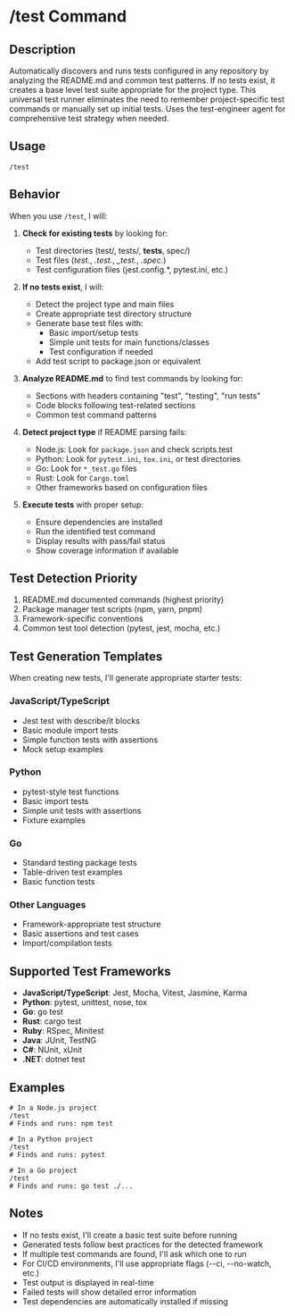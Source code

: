 # /test Command

## Description
Automatically discovers and runs tests configured in any repository by analyzing the README.md and common test patterns. If no tests exist, it creates a base level test suite appropriate for the project type. This universal test runner eliminates the need to remember project-specific test commands or manually set up initial tests. Uses the test-engineer agent for comprehensive test strategy when needed.

## Usage
```
/test
```

## Behavior
When you use `/test`, I will:

1. **Check for existing tests** by looking for:
   - Test directories (test/, tests/, __tests__, spec/)
   - Test files (*test.*, *.test.*, *_test.*, *.spec.*)
   - Test configuration files (jest.config.*, pytest.ini, etc.)

2. **If no tests exist**, I will:
   - Detect the project type and main files
   - Create appropriate test directory structure
   - Generate base test files with:
     - Basic import/setup tests
     - Simple unit tests for main functions/classes
     - Test configuration if needed
   - Add test script to package.json or equivalent

3. **Analyze README.md** to find test commands by looking for:
   - Sections with headers containing "test", "testing", "run tests"
   - Code blocks following test-related sections
   - Common test command patterns

4. **Detect project type** if README parsing fails:
   - Node.js: Look for `package.json` and check scripts.test
   - Python: Look for `pytest.ini`, `tox.ini`, or test directories
   - Go: Look for `*_test.go` files
   - Rust: Look for `Cargo.toml`
   - Other frameworks based on configuration files

5. **Execute tests** with proper setup:
   - Ensure dependencies are installed
   - Run the identified test command
   - Display results with pass/fail status
   - Show coverage information if available

## Test Detection Priority
1. README.md documented commands (highest priority)
2. Package manager test scripts (npm, yarn, pnpm)
3. Framework-specific conventions
4. Common test tool detection (pytest, jest, mocha, etc.)

## Test Generation Templates
When creating new tests, I'll generate appropriate starter tests:

### JavaScript/TypeScript
- Jest test with describe/it blocks
- Basic module import tests
- Simple function tests with assertions
- Mock setup examples

### Python
- pytest-style test functions
- Basic import tests
- Simple unit tests with assertions
- Fixture examples

### Go
- Standard testing package tests
- Table-driven test examples
- Basic function tests

### Other Languages
- Framework-appropriate test structure
- Basic assertions and test cases
- Import/compilation tests

## Supported Test Frameworks
- **JavaScript/TypeScript**: Jest, Mocha, Vitest, Jasmine, Karma
- **Python**: pytest, unittest, nose, tox
- **Go**: go test
- **Rust**: cargo test
- **Ruby**: RSpec, Minitest
- **Java**: JUnit, TestNG
- **C#**: NUnit, xUnit
- **.NET**: dotnet test

## Examples
```
# In a Node.js project
/test
# Finds and runs: npm test

# In a Python project  
/test
# Finds and runs: pytest

# In a Go project
/test  
# Finds and runs: go test ./...
```

## Notes
- If no tests exist, I'll create a basic test suite before running
- Generated tests follow best practices for the detected framework
- If multiple test commands are found, I'll ask which one to run
- For CI/CD environments, I'll use appropriate flags (--ci, --no-watch, etc.)
- Test output is displayed in real-time
- Failed tests will show detailed error information
- Test dependencies are automatically installed if missing